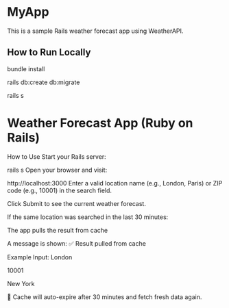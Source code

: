 # MyApp

This is a sample Rails weather forecast app using WeatherAPI.

## How to Run Locally

bundle install

rails db:create db:migrate

rails s

# Weather Forecast App (Ruby on Rails)
How to Use
Start your Rails server:

rails s
Open your browser and visit:

http://localhost:3000
Enter a valid location name (e.g., London, Paris) or ZIP code (e.g., 10001) in the search field.

Click Submit to see the current weather forecast.

If the same location was searched in the last 30 minutes:

The app pulls the result from cache

A message is shown: ✅ Result pulled from cache

Example Input:
London

10001

New York

🔁 Cache will auto-expire after 30 minutes and fetch fresh data again.
